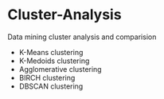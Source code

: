 # Cluster-Analysis
Data mining cluster analysis and comparision
- K-Means clustering
- K-Medoids clustering
- Agglomerative clustering
- BIRCH clustering
- DBSCAN clustering
